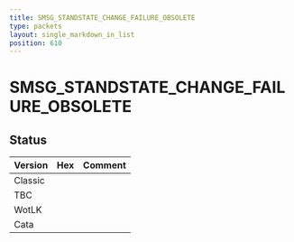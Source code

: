 ```yaml
---
title: SMSG_STANDSTATE_CHANGE_FAILURE_OBSOLETE
type: packets
layout: single_markdown_in_list
position: 610
---
```


# SMSG_STANDSTATE_CHANGE_FAILURE_OBSOLETE

## Status

Version | Hex | Comment
---------- | ---------- | ---------- 
Classic |  |  
TBC |  |  
WotLK |  |  
Cata |  |  
